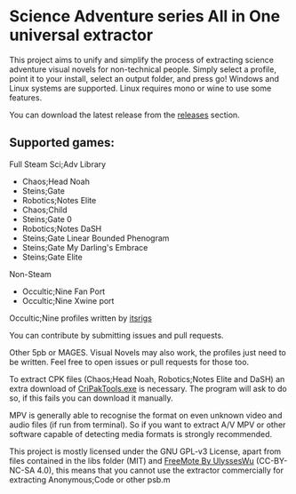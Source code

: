 # Science Adventure series All in One universal extractor

This project aims to unify and simplify the process of extracting science adventure visual novels for non-technical people.
Simply select a profile, point it to your install, select an output folder, and press go!
Windows and Linux systems are supported. Linux requires mono or wine to use some features.

You can download the latest release from the [releases](https://github.com/UNF0RM4TT3D/SciAdvAIOExtract/releases) section.

## Supported games:
Full Steam Sci;Adv Library

- Chaos;Head Noah
- Steins;Gate
- Robotics;Notes Elite
- Chaos;Child
- Steins;Gate 0
- Robotics;Notes DaSH
- Steins;Gate Linear Bounded Phenogram
- Steins;Gate My Darling's Embrace
- Steins;Gate Elite

Non-Steam

- Occultic;Nine Fan Port
- Occultic;Nine Xwine port

Occultic;Nine profiles written by [itsrigs](https://github.com/itsrigs)

You can contribute by submitting issues and pull requests.

Other 5pb or MAGES. Visual Novels may also work, the profiles just need to be written. Feel free to open issues or pull requests for those too.

To extract CPK files (Chaos;Head Noah, Robotics;Notes Elite and DaSH) an extra download of [CriPakTools.exe](https://github.com/esperknight/CriPakTools) is necessary. The program will ask to do so, if this fails you can download it manually.

MPV is generally able to recognise the format on even unknown video and audio files (if run from terminal). So if you want to extract A/V MPV or other software capable of detecting media formats is strongly recommended.

This project is mostly licensed under the GNU GPL-v3 License, apart from files contained in the libs folder (MIT) and [FreeMote By UlyssesWu](https://github.com/UlyssesWu/FreeMote) (CC-BY-NC-SA 4.0), this means that you cannot use the extractor commercially for extracting Anonymous;Code or other psb.m
